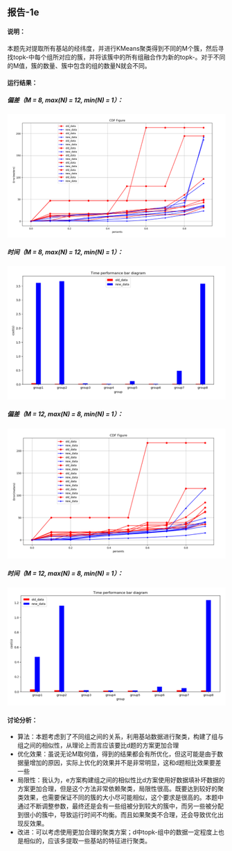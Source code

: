 ## 报告-1e

#### 说明：

本题先对提取所有基站的经纬度，并进行KMeans聚类得到不同的M个簇，然后寻找topk-中每个组所对应的簇，并将该簇中的所有组融合作为新的topk-。对于不同的M值，簇的数量、簇中包含的组的数量N就会不同。

#### 运行结果：

##### 偏差（M = 8, max(N) = 12, min(N) = 1）：

![e1](e1.png)

##### 时间（M = 8, max(N) = 12, min(N) = 1）：

![e2](e2.png)

##### 偏差（M = 12, max(N) = 8, min(N) = 1）：

![e3](e3.png)

##### 时间（M = 12, max(N) = 8, min(N) = 1）：

![e4](e4.png)

#### 讨论分析：

- 算法：本题考虑到了不同组之间的关系，利用基站数据进行聚类，构建了组与组之间的相似性，从理论上而言应该要比d题的方案更加合理
- 优化效果：虽说无论M取何值，得到的结果都会有所优化，但这可能是由于数据量增加的原因，实际上优化的效果并不是非常明显，这和d题相比效果要差一些
- 局限性：我认为，e方案构建组之间的相似性比d方案使用好数据填补坏数据的方案更加合理，但是这个方法非常依赖聚类，局限性很高。既要达到较好的聚类效果，也需要保证不同的簇的大小尽可能相似，这个要求是很高的。本题中通过不断调整参数，最终还是会有一些组被分到较大的簇中，而另一些被分配到很小的簇中，导致运行时间不均衡。而且如果聚类不合理，还会导致优化出现反效果。
- 改进：可以考虑使用更加合理的聚类方案；d中topk-组中的数据一定程度上也是相似的，应该多提取一些基站的特征进行聚类。

